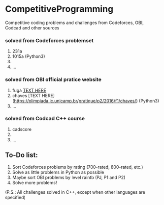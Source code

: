 # CompetitiveProgramming
Competitive coding problems and challenges from Codeforces, OBI, Codcad and other sources

### solved from Codeforces problemset
1. 231a
2. 1015a (Python3)
3.
4. ...

### solved from OBI official pratice website
1. fuga [TEXT HERE](https://olimpiada.ic.unicamp.br/pratique/pj/2016/f2/fuga/)
2. chaves [TEXT HERE] (https://olimpiada.ic.unicamp.br/pratique/p2/2016/f1/chaves/) (Python3)
3. ...

### solved from Codcad C++ course
1. cadscore
2.
3. ...

## To-Do list:
1. Sort Codeforces problems by rating (700-rated, 800-rated, etc.)
2. Solve as little problems in Python as possible 
3. Maybe sort OBI problems by level raintb (PJ, P1 and P2)
4. Solve more problems!

(P.S.: All challenges solved in C++, except when other languages are specified)
